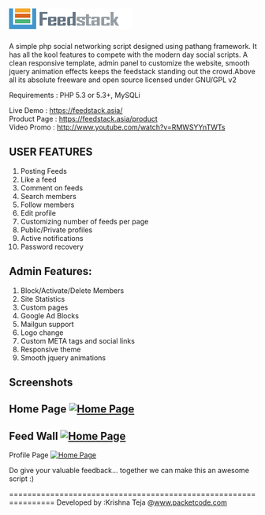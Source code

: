 [![Feedstack](img/logo_feedstack.png)](http://feedstack.asia/)
=========

A simple php social networking script designed using pathang framework. It has all the kool features to compete with the modern day social scripts. A clean responsive template, admin panel to customize the website, smooth jquery animation effects keeps the feedstack standing out the crowd.Above all its absolute freeware and open source licensed under GNU/GPL v2<br>

Requirements : PHP 5.3 or 5.3+, MySQLi

Live Demo : https://feedstack.asia/<br>
Product Page : https://feedstack.asia/product <br>
Video Promo : http://www.youtube.com/watch?v=RMWSYYnTWTs

USER FEATURES
--------
1. Posting Feeds
2. Like a feed
3. Comment on feeds
4. Search members
5. Follow members
6. Edit profile
7. Customizing number of feeds per page
8. Public/Private profiles
9. Active notifications
10. Password recovery

Admin Features:
----------------
1. Block/Activate/Delete Members
2. Site Statistics
3. Custom pages
4. Google Ad Blocks
5. Mailgun support
6. Logo change
7. Custom META tags and social links
8. Responsive theme
9. Smooth jquery animations

Screenshots
-------------------
Home Page
[![Home Page](http://feedstack.asia/img/screenshots/a.png)](http://feedstack.asia/)
-------------------------
Feed Wall
[![Home Page](http://feedstack.asia/img/screenshots/b.png)](http://feedstack.asia/feed/)
-------------------------
Profile Page
[![Home Page](http://feedstack.asia/img/screenshots/c.png)](http://feedstack.asia/product)

Do give your valuable feedback... together we can make this an awesome script :)


================================================================
Developed by :Krishna Teja @www.packetcode.com 








